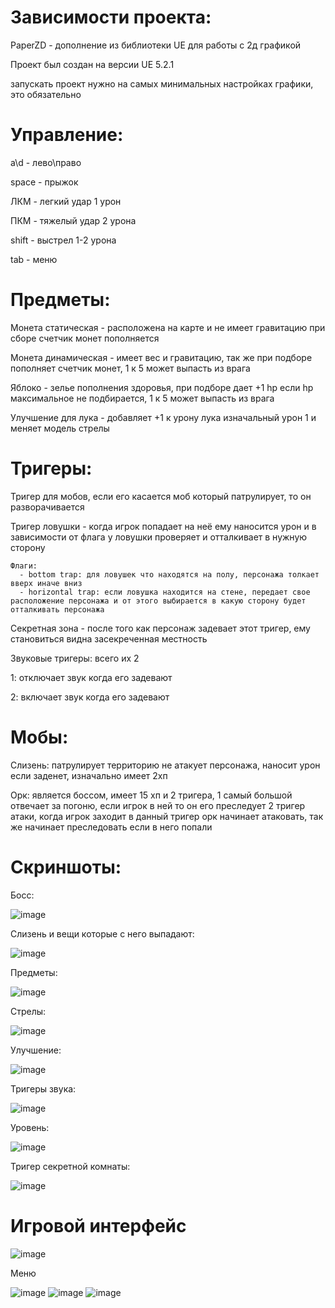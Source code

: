 # Зависимости проекта:

PaperZD - дополнение из библиотеки UE для работы с 2д графикой 

Проект был создан на версии UE 5.2.1

запускать проект нужно на самых минимальных настройках графики, это обязательно

# Управление:

a\d - лево\право

space - прыжок

ЛКМ - легкий удар 1 урон

ПКМ - тяжелый удар 2 урона

shift - выстрел 1-2 урона

tab - меню


# Предметы:

Монета статическая - расположена на карте и не имеет гравитацию при сборе счетчик монет пополняется

Монета динамическая - имеет вес и гравитацию, так же при подборе пополняет счетчик монет, 1 к 5 может выпасть из врага

Яблоко - зелье пополнения здоровья, при подборе дает +1 hp если hp максимальное не подбирается, 1 к 5 может выпасть из врага

Улучшение для лука - добавляет +1 к урону лука изначальный урон 1 и меняет модель стрелы


# Тригеры:

Тригер для мобов, если его касается моб который патрулирует, то он разворачивается

Тригер ловушки - когда игрок попадает на неё ему наносится урон и в зависимости от флага у ловушки проверяет и отталкивает в нужную сторону

    Флаги:
      - bottom trap: для ловушек что находятся на полу, персонажа толкает вверх иначе вниз
      - horizontal trap: если ловушка находится на стене, передает свое расположение персонажа и от этого выбирается в какую сторону будет отталкивать персонажа
      
Секретная зона - после того как персонаж задевает этот тригер, ему становиться видна засекреченная местность

Звуковые тригеры: всего их 2

1: отключает звук когда его задевают

2: включает звук когда его задевают


# Мобы:

Слизень: патрулирует территорию не атакует персонажа, наносит урон если заденет, изначально имеет 2хп

Орк: является боссом, имеет 15 хп и 2 тригера, 1 самый большой отвечает за погоню, если игрок в ней то он его преследует 2 тригер атаки, когда игрок заходит в данный тригер орк начинает атаковать, так же начинает преследовать если в него попали


# Скриншоты:

Босс:

![image](https://github.com/user-attachments/assets/22b12bf2-bbc3-4390-aaf1-1535014b12cc)

Слизень и вещи которые с него выпадают:

![image](https://github.com/user-attachments/assets/fb89edd5-f966-4108-a503-024ff2cb3560)

Предметы:

![image](https://github.com/user-attachments/assets/a0887b15-96df-4f49-a3d7-5dab5aaa8d56)

Стрелы:

![image](https://github.com/user-attachments/assets/c45a3f26-bd2e-4e01-831f-ba9ae583ed38)

Улучшение:

![image](https://github.com/user-attachments/assets/d3969b26-0627-4912-81ee-85f3dc3e0c23)

Тригеры звука:

![image](https://github.com/user-attachments/assets/f3fd4d40-888b-4be3-8ecb-44575da41584)

Уровень:

![image](https://github.com/user-attachments/assets/9f5fabf3-c23b-41b2-a55c-7519b19e50f7)

Тригер секретной комнаты:

![image](https://github.com/user-attachments/assets/f801205d-6412-4072-957d-41c20971d25b)

# Игровой интерфейс

![image](https://github.com/user-attachments/assets/997218bb-7f13-4edd-bca8-ddb1519fb546)

Меню

![image](https://github.com/user-attachments/assets/2e5384b4-169f-415b-9a16-0716ff70f1d0)
![image](https://github.com/user-attachments/assets/839917f4-66e4-424b-8423-be6f8703cdb5)
![image](https://github.com/user-attachments/assets/3d9d9d1f-51b6-4bd6-8b73-8587e824ea27)
